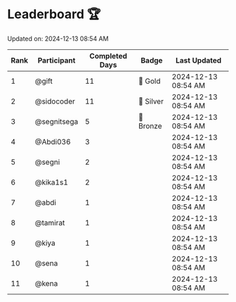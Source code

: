 # Leaderboard 🏆

Updated on: 2024-12-13 08:54 AM

| Rank | Participant       | Completed Days | Badge      | Last Updated         |
|------|-------------------|----------------|------------|----------------------|
| 1    | @gift             | 11             | 🏅 Gold     | 2024-12-13 08:54 AM |
| 2    | @sidocoder        | 11             | 🥈 Silver   | 2024-12-13 08:54 AM |
| 3    | @segnitsega       | 5              | 🥉 Bronze   | 2024-12-13 08:54 AM |
| 4    | @Abdi036          | 3              |            | 2024-12-13 08:54 AM |
| 5    | @segni            | 2              |            | 2024-12-13 08:54 AM |
| 6    | @kika1s1          | 2              |            | 2024-12-13 08:54 AM |
| 7    | @abdi             | 1              |            | 2024-12-13 08:54 AM |
| 8    | @tamirat          | 1              |            | 2024-12-13 08:54 AM |
| 9    | @kiya             | 1              |            | 2024-12-13 08:54 AM |
| 10   | @sena             | 1              |            | 2024-12-13 08:54 AM |
| 11   | @kena             | 1              |            | 2024-12-13 08:54 AM |
